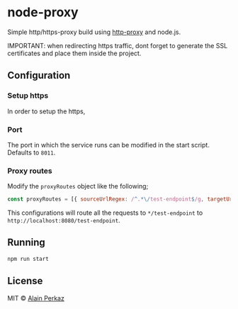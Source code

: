 # node-proxy

Simple http/https-proxy build using [http-proxy](https://github.com/nodejitsu/node-http-proxy) and node.js.

IMPORTANT: when redirecting https traffic, dont forget to generate the SSL certificates and place them inside the project.

## Configuration

### Setup https

In order to setup the https, 

### Port

The port in which the service runs can be modified in the start script. Defaults to `8011`.

### Proxy routes

Modify the `proxyRoutes` object like the following;

```javascript
const proxyRoutes = [{ sourceUrlRegex: /^.*\/test-endpoint$/g, targetUrl: 'http://localhost:8080' }];
```

This configurations will route all the requests to `*/test-endpoint` to `http://localhost:8080/test-endpoint`.

## Running

```javascript
npm run start
```

## License
MIT © [Alain Perkaz](https://aperkaz.github.io)